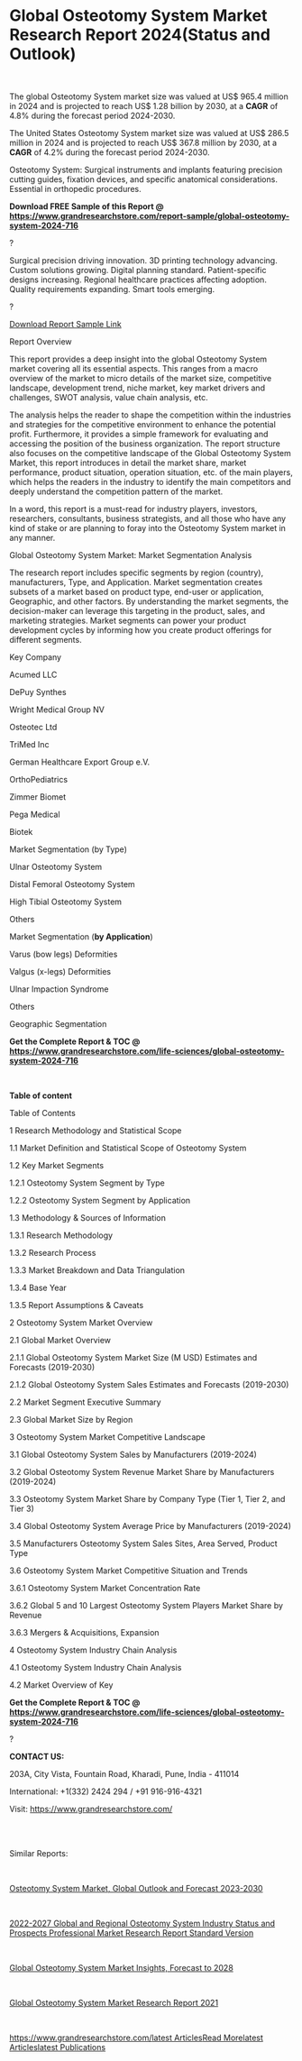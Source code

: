 <h1>Global Osteotomy System Market Research Report 2024(Status and Outlook)</h1><br/><p>The global Osteotomy System market size was valued at US$ 965.4 million in 2024 and is projected to reach US$ 1.28 billion by 2030, at a <strong>CAGR</strong> of 4.8% during the forecast period 2024-2030.</p>
 
 
 
 <p>The United States Osteotomy System market size was valued at US$ 286.5 million in 2024 and is projected to reach US$ 367.8 million by 2030, at a <strong>CAGR</strong> of 4.2% during the forecast period 2024-2030.</p>
 
 
 
 <p>Osteotomy System: Surgical instruments and implants featuring precision cutting guides, fixation devices, and specific anatomical considerations. Essential in orthopedic procedures.</p>
 
 
 
 <div><b>Download FREE Sample of this Report @ <a href="https://www.grandresearchstore.com/report-sample/global-osteotomy-system-2024-716">https://www.grandresearchstore.com/report-sample/global-osteotomy-system-2024-716</a></b></div>
 
 
 
 <p>? </p>
 
 
 
 <p>Surgical precision driving innovation. 3D printing technology advancing. Custom solutions growing. Digital planning standard. Patient-specific designs increasing. Regional healthcare practices affecting adoption. Quality requirements expanding. Smart tools emerging.</p>
 
 
 
 <p>? </p>
 
 
 
 <p><a href="https://www.grandresearchstore.com/mr-admin/report-sample/global-osteotomy-system-2024-716">Download Report Sample Link</a></p>
 
 
 
 <p>Report Overview</p>
 
 
 
 <p>This report provides a deep insight into the global Osteotomy System market covering all its essential aspects. This ranges from a macro overview of the market to micro details of the market size, competitive landscape, development trend, niche market, key market drivers and challenges, SWOT analysis, value chain analysis, etc.</p>
 
 
 
 <p>The analysis helps the reader to shape the competition within the industries and strategies for the competitive environment to enhance the potential profit. Furthermore, it provides a simple framework for evaluating and accessing the position of the business organization. The report structure also focuses on the competitive landscape of the Global Osteotomy System Market, this report introduces in detail the market share, market performance, product situation, operation situation, etc. of the main players, which helps the readers in the industry to identify the main competitors and deeply understand the competition pattern of the market.</p>
 
 
 
 <p>In a word, this report is a must-read for industry players, investors, researchers, consultants, business strategists, and all those who have any kind of stake or are planning to foray into the Osteotomy System market in any manner.</p>
 
 
 
 <p>Global Osteotomy System Market: Market Segmentation Analysis</p>
 
 
 
 <p>The research report includes specific segments by region (country), manufacturers, Type, and Application. Market segmentation creates subsets of a market based on product type, end-user or application, Geographic, and other factors. By understanding the market segments, the decision-maker can leverage this targeting in the product, sales, and marketing strategies. Market segments can power your product development cycles by informing how you create product offerings for different segments.</p>
 
 
 
 <p>Key Company</p>
 
 
 
 <p>Acumed LLC</p>
 
 
 
 <p>DePuy Synthes</p>
 
 
 
 <p>Wright Medical Group NV</p>
 
 
 
 <p>Osteotec Ltd</p>
 
 
 
 <p>TriMed Inc</p>
 
 
 
 <p>German Healthcare Export Group e.V.</p>
 
 
 
 <p>OrthoPediatrics</p>
 
 
 
 <p>Zimmer Biomet</p>
 
 
 
 <p>Pega Medical</p>
 
 
 
 <p>Biotek</p>
 
 
 
 <p>Market Segmentation (by Type)</p>
 
 
 
 <p>Ulnar Osteotomy System</p>
 
 
 
 <p>Distal Femoral Osteotomy System</p>
 
 
 
 <p>High Tibial Osteotomy System</p>
 
 
 
 <p>Others</p>
 
 
 
 <p>Market Segmentation (<strong>by Application</strong>)</p>
 
 
 
 <p>Varus (bow legs) Deformities</p>
 
 
 
 <p>Valgus (x-legs) Deformities</p>
 
 
 
 <p>Ulnar Impaction Syndrome</p>
 
 
 
 <p>Others</p>
 
 
 
 <p>Geographic Segmentation</p>
 
 
 
 <div><b>Get the Complete Report & TOC @ <a href="https://www.grandresearchstore.com/life-sciences/global-osteotomy-system-2024-716">https://www.grandresearchstore.com/life-sciences/global-osteotomy-system-2024-716</a></b></div>
 
 
 
 <p><br />
 
 <b>Table of content</b></p>
 
 
 
 <p>Table of Contents<br />
 
 1 Research Methodology and Statistical Scope<br />
 
 1.1 Market Definition and Statistical Scope of Osteotomy System<br />
 
 1.2 Key Market Segments<br />
 
 1.2.1 Osteotomy System Segment by Type<br />
 
 1.2.2 Osteotomy System Segment by Application<br />
 
 1.3 Methodology & Sources of Information<br />
 
 1.3.1 Research Methodology<br />
 
 1.3.2 Research Process<br />
 
 1.3.3 Market Breakdown and Data Triangulation<br />
 
 1.3.4 Base Year<br />
 
 1.3.5 Report Assumptions & Caveats<br />
 
 2 Osteotomy System Market Overview<br />
 
 2.1 Global Market Overview<br />
 
 2.1.1 Global Osteotomy System Market Size (M USD) Estimates and Forecasts (2019-2030)<br />
 
 2.1.2 Global Osteotomy System Sales Estimates and Forecasts (2019-2030)<br />
 
 2.2 Market Segment Executive Summary<br />
 
 2.3 Global Market Size by Region<br />
 
 3 Osteotomy System Market Competitive Landscape<br />
 
 3.1 Global Osteotomy System Sales by Manufacturers (2019-2024)<br />
 
 3.2 Global Osteotomy System Revenue Market Share by Manufacturers (2019-2024)<br />
 
 3.3 Osteotomy System Market Share by Company Type (Tier 1, Tier 2, and Tier 3)<br />
 
 3.4 Global Osteotomy System Average Price by Manufacturers (2019-2024)<br />
 
 3.5 Manufacturers Osteotomy System Sales Sites, Area Served, Product Type<br />
 
 3.6 Osteotomy System Market Competitive Situation and Trends<br />
 
 3.6.1 Osteotomy System Market Concentration Rate<br />
 
 3.6.2 Global 5 and 10 Largest Osteotomy System Players Market Share by Revenue<br />
 
 3.6.3 Mergers & Acquisitions, Expansion<br />
 
 4 Osteotomy System Industry Chain Analysis<br />
 
 4.1 Osteotomy System Industry Chain Analysis<br />
 
 4.2 Market Overview of Key</p>
 
 
 
 <div><b>Get the Complete Report & TOC @ <a href="https://www.grandresearchstore.com/life-sciences/global-osteotomy-system-2024-716">https://www.grandresearchstore.com/life-sciences/global-osteotomy-system-2024-716</a></b></div>
 
 
 
 <p>? </p>
 
 
 
 <p><b>CONTACT US:</b><br />
 
 203A, City Vista, Fountain Road, Kharadi, Pune, India - 411014<br />
 
 International: +1(332) 2424 294 / +91 916-916-4321<br />
 
 Visit: <a href="https://www.grandresearchstore.com/">https://www.grandresearchstore.com/</a><br />
 
 <br />
 
 <br />
 
 Similar Reports:<br />
 
 <br />
 
 <a href="https://www.grandresearchstore.com/life-sciences/global-osteotomy-system-forecast-2023-2030-238">Osteotomy System Market, Global Outlook and Forecast 2023-2030</a><br />
 
 <br />
 
 <a href="https://www.grandresearchstore.com/life-sciences/global-regional-osteotomy-system-2022-2027-304">2022-2027 Global and Regional Osteotomy System Industry Status and Prospects Professional Market Research Report Standard Version</a><br />
 
 <br />
 
 <a href="https://www.grandresearchstore.com/life-sciences/global-osteotomy-system-2028-726">Global Osteotomy System Market Insights, Forecast to 2028</a><br />
 
 <br />
 
 <a href="https://www.grandresearchstore.com/life-sciences/global-osteotomy-system-2021-20">Global Osteotomy System Market Research Report 2021</a><br />
 
 <br />
 
 <a href="https://gyeongbokgung.com">https://www.grandresearchstore.com/</a><a href="https://hallyeomaritime.com">latest Articles</a><a href="https://jingwansa.com">Read More</a><a href="https://nguoiviet.jp/">latest Articles</a><a href="https://www.intelmarketresearch.com/">latest Publications</a></p>